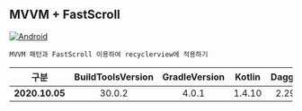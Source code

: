 ## MVVM + FastScroll
[![Android](https://img.shields.io/badge/Android-Kotlin-green?style=flat-square)](https://developer.android.com/index.html)

````
MVVM 패턴과 FastScroll 이용하여 recyclerview에 적용하기
````

| <center>구분</center> | <center>BuildToolsVersion</center> | <center>GradleVersion</center> | <center>Kotlin</center> | <center>Dagger2</center> | <center>ViewModel</center> |
|:--------:|:--------:|:--------:|:--------:|:--------:|:--------:|
| **2020.10.05** | <center> 30.0.2 </center> | <center> 4.0.1 </center> | <center>1.4.10<center> | <center>2.29.1<center> | <center>2.2.0<center> |
